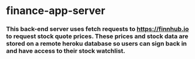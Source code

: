 # finance-app-server

### This back-end server uses fetch requests to https://finnhub.io to request stock quote prices. These prices and stock data are stored on a remote heroku database so users can sign back in and have access to their stock watchlist.
